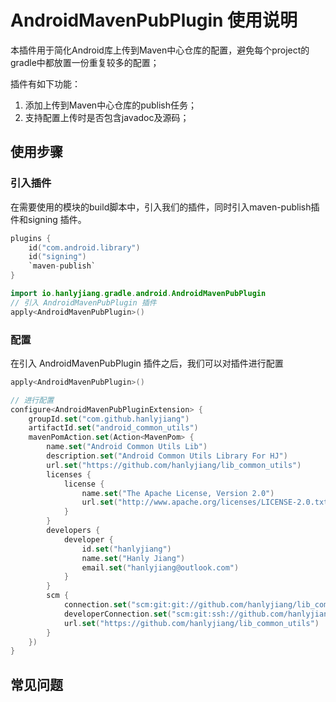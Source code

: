 # AndroidMavenPubPlugin 使用说明

本插件用于简化Android库上传到Maven中心仓库的配置，避免每个project的gradle中都放置一份重复较多的配置；

插件有如下功能：
1. 添加上传到Maven中心仓库的publish任务；
2. 支持配置上传时是否包含javadoc及源码；

## 使用步骤

### 引入插件

在需要使用的模块的build脚本中，引入我们的插件，同时引入maven-publish插件和signing 插件。

```kotlin
plugins {
    id("com.android.library")
    id("signing")
    `maven-publish`
}

import io.hanlyjiang.gradle.android.AndroidMavenPubPlugin
// 引入 AndroidMavenPubPlugin 插件
apply<AndroidMavenPubPlugin>()
```

### 配置

在引入  AndroidMavenPubPlugin 插件之后，我们可以对插件进行配置

```kotlin
apply<AndroidMavenPubPlugin>()

// 进行配置 
configure<AndroidMavenPubPluginExtension> {
    groupId.set("com.github.hanlyjiang")
    artifactId.set("android_common_utils")
    mavenPomAction.set(Action<MavenPom> {
        name.set("Android Common Utils Lib")
        description.set("Android Common Utils Library For HJ")
        url.set("https://github.com/hanlyjiang/lib_common_utils")
        licenses {
            license {
                name.set("The Apache License, Version 2.0")
                url.set("http://www.apache.org/licenses/LICENSE-2.0.txt")
            }
        }
        developers {
            developer {
                id.set("hanlyjiang")
                name.set("Hanly Jiang")
                email.set("hanlyjiang@outlook.com")
            }
        }
        scm {
            connection.set("scm:git:git://github.com/hanlyjiang/lib_common_utils.git")
            developerConnection.set("scm:git:ssh://github.com/hanlyjiang/lib_common_utils.git")
            url.set("https://github.com/hanlyjiang/lib_common_utils")
        }
    })
}

```


## 常见问题